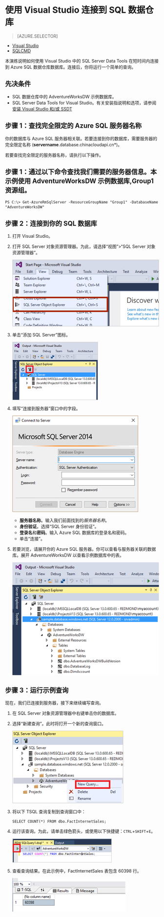 <properties
   pageTitle="使用 Visual Studio 连接到 SQL 数据仓库 | Microsoft Azure"
   description="开始连接到 SQL 数据仓库并运行一些查询。"
   services="sql-data-warehouse"
   documentationCenter="NA"
   authors="twounder"
   manager="barbkess"
   editor=""/>

<tags
   ms.service="sql-data-warehouse"
   ms.date="10/22/2015"
   wacn.date="01/20/2016"/>

# 使用 Visual Studio 连接到 SQL 数据仓库

> [AZURE.SELECTOR]
- [Visual Studio](/documentation/articles/sql-data-warehouse-get-started-connect)
- [SQLCMD](/documentation/articles/sql-data-warehouse-get-started-connect-sqlcmd)

本演练说明如何使用 Visual Studio 中的 SQL Server Data Tools 在短时间内连接到 Azure SQL 数据仓库数据库。连接后，你将运行一个简单的查询。

## 先决条件

+ SQL 数据仓库中的 AdventureWorksDW 示例数据库。 
+ SQL Server Data Tools for Visual Studio。有关安装指说明和选项，请参阅[安装 Visual Studio 和/或 SSDT](/documentation/articles/sql-data-warehouse-install-visual-studio)

## 步骤 1：查找完全限定的 Azure SQL 服务器名称

你的数据库与 Azure SQL 服务器相关联。若要连接到你的数据库，需要服务器的完全限定名称 (**servername**.database.chinacloudapi.cn*)。

若要查找完全限定的服务器名称，请执行以下操作。

## 步骤 1：通过以下命令查找我们需要的服务器信息。本示例使用 AdventureWorksDW 示例数据库,Group1 资源组。
 
	PS C:\> Get-AzureRmSqlServer -ResourceGroupName "Group1" -DatabaseName "AdventureWorksDW"  

## 步骤 2：连接到你的 SQL 数据库

1. 打开 Visual Studio。
2. 打开 SQL Server 对象资源管理器。为此，请选择“视图”>“SQL Server 对象资源管理器”。
 
    ![SQL Server 对象资源管理器][2]

3. 单击“添加 SQL Server”图标。

    ![添加 SQL 服务器][3]

1. 填写“连接到服务器”窗口中的字段。

    ![连接到服务器][4]

    - **服务器名称**。输入我们前面找到的*服务器名称*。
    - **身份验证**。选择“SQL Server 身份验证”。
    - **登录名**和**密码**。输入 Azure SQL 数据库的登录名和密码。
    - 单击“连接”。

1. 若要浏览，请展开你的 Azure SQL 服务器。你可以查看与服务器关联的数据库。展开 AdventureWorksDW 以查看示例数据库中的表。

    ![浏览 AdventureWorksDW][5]


## 步骤 3：运行示例查询

现在，我们已连接到服务器，接下来继续编写查询。

1. 在 SQL Server 对象资源管理器中右键单击你的数据库。 

2. 选择“新建查询”。此时将打开一个新的查询窗口。

    ![新建查询][6]

3. 将以下 TSQL 查询复制到查询窗口中：

	```
	SELECT COUNT(*) FROM dbo.FactInternetSales;
	```

4. 运行该查询。为此，请单击绿色箭头，或使用以下快捷键：`CTRL`+`SHIFT`+`E`。

    ![运行查询][7]

1. 查看查询结果。在此示例中，FactInternetSales 表包含 60398 行。

    ![查询结果][8]

 


<!--Image references-->

[1]: ./media/sql-data-warehouse-get-started-connect/get-server-name.png
[2]: ./media/sql-data-warehouse-get-started-connect/open-ssdt.png
[3]: ./media/sql-data-warehouse-get-started-connect/add-server.png
[4]: ./media/sql-data-warehouse-get-started-connect/connection-dialog.png
[5]: ./media/sql-data-warehouse-get-started-connect/explore-sample.png
[6]: ./media/sql-data-warehouse-get-started-connect/new-query2.png
[7]: ./media/sql-data-warehouse-get-started-connect/run-query.png
[8]: ./media/sql-data-warehouse-get-started-connect/query-results.png

<!---HONumber=Mooncake_1207_2015-->
